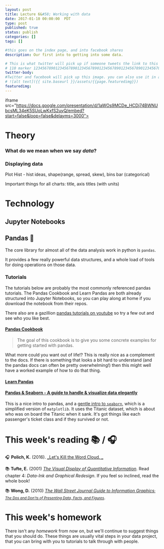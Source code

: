 ```yaml
---
layout: post
title: Lecture 6&#58; Working with data
date: 2017-01-10 00:00:00  PDT
type: post
published: true
status: publish
categories: []
tags: []

#this goes on the index page, and into facebook shares
description: Our first into to getting into some data.

# This is what twitter will pick up if someone tweets the link to this page
# 110 marker 1234567890123456789012345678901234567890123456789012345678901234567890123456789012345678901234567890123456789
twitter-body:
#Twitter and facebook will pick up this image. you can also use it in a post with:
# ![alt text]({{ site.baseurl }}/assets/{{page.featuredimg}})
featuredimg:
---
```


<style>
  iframe {
      width: 100%;
      height: 820px;
      border: 0;
  }
</style>

iframe src="https://docs.google.com/presentation/d/1aWOs9MCDe_HCDj74BWNUbcsML34eK5SUoLwKxfS2uyQ/embed?start=false&loop=false&delayms=3000"></iframe>

# Theory

### What do we mean when we say _data_?

### Displaying data

Plot
Hist - hist ideas, shape(range, spread, skew), bins
bar (categorical)

Important things for all charts:
title, axis titles (with units)

# Technology

## Jupyter Notebooks

## Pandas :panda_face:

The core library for almost all of the data analysis work in python is `pandas`.

It provides a few really powerful data structures, and a whole load of tools for doing operations on those data.


### Tutorials

The tutorials below are probably the most commonly referenced pandas tutorials. The Pandas Cookbook and Learn Pandas are both already structured into Jupyter Notebooks, so you can play along at home if you download the notebook from their repos.

There also are a gazillion [pandas tutorials on youtube](https://www.youtube.com/results?search_query=pandas+python) so try a few out and see who you like best.

#### [Pandas Cookbook](https://github.com/jvns/pandas-cookbook)
 > The goal of this cookbook is to give you some concrete examples for getting started with pandas.

What more could you want out of life!? This is really nice as a complement to the docs. If there is something that looks a bit hard to understand (and the pandas docs can often be pretty overwhelming!) then this might well have a worked example of how to do that thing.

#### [Learn Pandas](https://bitbucket.org/hrojas/learn-pandas)



#### [Pandas & Seaborn - A guide to handle & visualize data elegantly](https://tryolabs.com/blog/2017/03/16/pandas-seaborn-a-guide-to-handle-visualize-data-elegantly/)

This is a nice intro to pandas, and a [gentle intro to `seaborn`](https://tryolabs.com/blog/2017/03/16/pandas-seaborn-a-guide-to-handle-visualize-data-elegantly/#seaborn), which is a simplified version of `matplotlib`. It uses the Titanic dataset, which is about who was on board the Titanic when it sank. It's got things like each passenger's ticket class and if they survived or not.

# This week's reading :books: / :headphones:

:headphones: **Polich, K.** (2016). [_Let's Kill the Word Cloud. _](http://dataskeptic.com/blog/episodes/2016/kill-the-word-cloud)

:books: **Tufte, E.** (2001) [_The Visual Display of Quantitative Information_](https://www.edwardtufte.com/tufte/books_vdqi). Read chapter 4: _Data-Ink and Graphical Redesign_. If you feel so inclined, read the whole book!

:books: **Wong, D.** (2010) _[The Wall Street Journal Guide to Information Graphics<small>: The Dos and Don'ts of Presenting Data, Facts, and Figures</small>](http://www.donawong.com/)_.


# This week's homework

There isn't any _homework_ from now on, but we'll continue to suggest things that you should do. These things are usually vital steps in your data project, that you can bring with you to tutorials to talk through with people.
